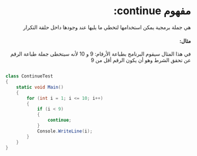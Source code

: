 <div dir="rtl">

# مفهوم continue:
هي جملة برمجية يمكن استخدامها لتخطي ما يليها عند وجودها داخل حلقة التكرار

#### مثال:
في هذا المثال سيقوم البرنامج بطباعة الأرقام: 9 و 10 لأنه سيتخطى جملة طباعة الرقم عن تحقق الشرط وهو أن يكون الرقم أقل من 9

</div>

```cs

class ContinueTest
{
    static void Main()
    {
        for (int i = 1; i <= 10; i++)
        {
            if (i < 9)
            {
                continue;
            }
            Console.WriteLine(i);
        }
    }
}

```


